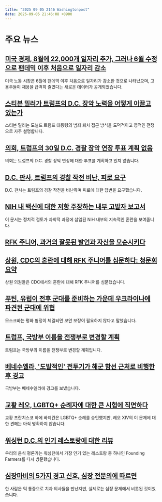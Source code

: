 ```yaml
---
title: "2025 09 05 2146 Washingtonpost"
date: 2025-09-05 21:46:08 +0900
---
```


# 주요 뉴스

## [미국 경제, 8월에 22,000개 일자리 추가, 그러나 6월 수정으로 팬데믹 이후 처음으로 일자리 감소](https://www.washingtonpost.com/business/2025/09/05/jobs-report-economy-unemployment/)
미국 노동 시장은 6월에 팬데믹 이후 처음으로 일자리가 감소한 것으로 나타났으며, 고용주들이 채용을 급격히 줄였다는 새로운 데이터가 공개되었습니다.
## [스티븐 밀러가 트럼프의 D.C. 장악 노력을 어떻게 이끌고 있는가](https://www.washingtonpost.com/politics/2025/09/05/trump-dc-takeover-stephen-miller-white-house/)
스티븐 밀러는 도널드 트럼프 대통령의 범죄 퇴치 접근 방식을 도덕적이고 영적인 전쟁으로 자주 설명합니다.
## [의회, 트럼프의 30일 D.C. 경찰 장악 연장 투표 계획 없음](https://www.washingtonpost.com/dc-md-va/2025/09/04/trump-congress-police-takeover-vote/)
의회는 트럼프의 D.C. 경찰 장악 연장에 대한 투표를 계획하고 있지 않습니다.
## [D.C. 판사, 트럼프의 경찰 작전 비난, 피로 요구](https://www.washingtonpost.com/dc-md-va/2025/09/04/judge-criticizes-trump-surge-pirro/)
D.C. 판사는 트럼프의 경찰 작전을 비난하며 피로에 대한 답변을 요구했습니다.
## [NIH 내 백신에 대한 저항 주장하는 내부 고발자 보고서](https://www.washingtonpost.com/science/2025/09/05/whistleblower-complaints-nih-vaccines/)
이 문서는 정치적 검토가 과학적 과정에 삽입된 NIH 내부의 지속적인 혼란을 보여줍니다.
## [RFK 주니어, 과거의 잘못된 발언과 자신을 모순시키다](https://www.washingtonpost.com/video/politics/rfk-jr-contradicts-his-past-false-statements-and-himself/2025/09/05/0d2530bd-2ae4-4c2f-871d-6f87eb2ef548_video.html)

## [상원, CDC의 혼란에 대해 RFK 주니어를 심문하다: 청문회 요약](https://www.washingtonpost.com/health/2025/09/04/rfk-jr-vaccines-cdc-senate-hearing/)
상원 의원들은 CDC에서의 혼란에 대해 RFK 주니어를 심문했습니다.
## [푸틴, 유럽이 전후 군대를 준비하는 가운데 우크라이나에 파견된 군대에 위협](https://www.washingtonpost.com/world/2025/09/05/ukraine-russia-europe-troops-security-guarantees/)
모스크바는 평화 협정이 체결되면 보안 보장이 필요하지 않다고 말했습니다.
## [트럼프, 국방부 이름을 전쟁부로 변경할 계획](https://www.washingtonpost.com/national-security/2025/09/04/trump-war-department/)
트럼프는 국방부의 이름을 전쟁부로 변경할 계획입니다.
## [베네수엘라, '도발적인' 전투기가 해군 함선 근처로 비행한 후 경고](https://www.washingtonpost.com/world/2025/09/05/venezuela-military-jets-us-warship/)
국방부는 베네수엘라에 경고를 보냈습니다.
## [교황 레오, LGBTQ+ 순례자에 대한 큰 시험에 직면하다](https://www.washingtonpost.com/world/2025/09/05/lgbtq-pilgrimage-rome-pope-leo-gay-catholics/)
교황 프란치스코 하에 바티칸은 LGBTQ+ 순례를 승인했지만, 레오 XIV의 이 문제에 대한 견해는 아직 명확하지 않습니다.
## [워싱턴 D.C.의 인기 레스토랑에 대한 리뷰](https://www.washingtonpost.com/food/2025/09/05/founding-farmers-review-washington-dc/)
우리의 음식 평론가는 워싱턴에서 가장 인기 있는 레스토랑 중 하나인 Founding Farmers를 다시 방문했습니다.
## [심장마비의 5가지 경고 신호, 심장 전문의에 따르면](https://www.washingtonpost.com/wellness/2025/09/04/heart-attack-symptoms-surprising/)
한 사람은 턱 통증으로 치과 의사들을 만났지만, 실제로는 심장 문제에서 비롯된 것이었습니다.